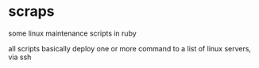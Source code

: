 scraps
======

some linux maintenance scripts in ruby

all scripts basically deploy one or more command to a list of linux servers, via ssh
